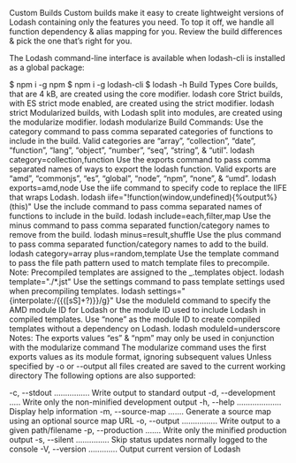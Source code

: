 Custom Builds
Custom builds make it easy to create lightweight versions of Lodash containing only the features you need. To top it off, we handle all function dependency & alias mapping for you. Review the build differences & pick the one that’s right for you.

The Lodash command-line interface is available when lodash-cli is installed as a global package:

$ npm i -g npm
$ npm i -g lodash-cli
$ lodash -h
Build Types
Core builds, that are 4 kB, are created using the core modifier.
lodash core
Strict builds, with ES strict mode enabled, are created using the strict modifier.
lodash strict
Modularized builds, with Lodash split into modules, are created using the modularize modifier.
lodash modularize
Build Commands:
Use the category command to pass comma separated categories of functions to include in the build.
Valid categories are “array”, “collection”, “date”, “function”, “lang”, “object”, “number”, “seq”, “string”, & “util”.
lodash category=collection,function
Use the exports command to pass comma separated names of ways to export the lodash function.
Valid exports are “amd”, “commonjs”, “es”, “global”, “node”, “npm”, “none”, & “umd”.
lodash exports=amd,node
Use the iife command to specify code to replace the IIFE that wraps Lodash.
lodash iife="\!function(window,undefined){%output%}(this)"
Use the include command to pass comma separated names of functions to include in the build.
lodash include=each,filter,map
Use the minus command to pass comma separated function/category names to remove from the build.
lodash minus=result,shuffle
Use the plus command to pass comma separated function/category names to add to the build.
lodash category=array plus=random,template
Use the template command to pass the file path pattern used to match template files to precompile.
Note: Precompiled templates are assigned to the _.templates object.
lodash template="./*.jst"
Use the settings command to pass template settings used when precompiling templates.
lodash settings="{interpolate:/\{\{([sS]+?)\}\}/g}"
Use the moduleId command to specify the AMD module ID for Lodash or the module ID used to include Lodash in compiled templates.
Use “none” as the module ID to create compiled templates without a dependency on Lodash.
lodash moduleId=underscore
Notes:
The exports values “es” & “npm” may only be used in conjunction with the modularize command
The modularize command uses the first exports values as its module format, ignoring subsequent values
Unless specified by -o or --output all files created are saved to the current working directory
The following options are also supported:

-c, --stdout ................ Write output to standard output
-d, --development ..... Write only the non-minified development output
-h, --help .................... Display help information
-m, --source-map ....... Generate a source map using an optional source map URL
-o, --output ................ Write output to a given path/filename
-p, --production ....... Write only the minified production output
-s, --silent ............... Skip status updates normally logged to the console
-V, --version ............. Output current version of Lodash
